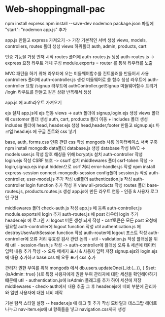 # Web-shoppingmall-pac

npm install express npm install --save-dev nodemon package.json 파일에 "start": "nodemon app.js" 추가

app.js 만들고 express 가져오기 -> 가장 기본적인 서버 생성 views, models, controllers, routes 폴더 생성 views 하위폴더 auth, admin, products, cart

인증 기능을 가장 먼저 시작 routes 폴더에 auth-routes.js 생성 auth-routes.js -> express 요청 라우트 개체 구성 module.exports = router 를 통해 라우터를 노출

MVC 패턴을 하기 위해 라우터에 오는 미들웨어함수를 컨트롤러를 만들어서 사용 controllers 폴더에 auth-controller.js 생성 미들웨어로 쓸 함수 생성 라우트에 auth-controller 요청 /signup 라우트에 authController.getSignup 미들웨어함수 트리거 /login 라우트를 만들고 같은 상황 반복해서 생성

app.js 에 auth라우트 가져오기

ejs 설치 app.js에 ejs 연동 views -> auth 폴더에 signup,login.ejs 생성 views 폴더에 customer 폴더 생성 auth, cart, products 폴더 이동 + includes 폴더 생성 includes 폴더에 head, header.ejs 생성 head,header,footer 만들고 signup.ejs 마크업 head.ejs 에 구글 폰트와 css 넣기

base, auth, forms.css 인증 관련 css 작성 mongodb 사용 데이터베이스 서버 구축 npm install mongodb data폴더 database.js 생성 database 작성 MVC -> models user.js 작성 암호 해싱을 위해 bcryptjs 설치 auth-controller 작성 login.ejs 작성 CSRF 보호 -> csurf 설치 middlewares 폴더 csrf-token 작성 -> login,signup.ejs input hidden으로 csrf 처리 error-handler.js 작성 npm install express-session connect-mongodb-session config폴더 session.js 작성 auth-controller, user-model.js 추가 작성 util폴더 authentication.js 작성 auth-controller login function 추가 작성 후 view all-products 작성 routes 폴더 base-routes.js, products.routes.js 생성 app.js에 만든 라우트 연동 - 인증 & 사용자 로그인 구현

middlewares 폴더 check-auth.js 작성 app.js 에 등록 auth-controller.js module.exports에 login 추가 auth-router.js 에 post 라우터 login 추가 header.ejs 에 로그인 시 logout 버튼 생성 되게 작성 - csrf토큰은 모든 post 요청에 필요함 auth-controller에 logout function 작성 util authentication.js 에 destroyUserAuthSession function 작성 auth-router에 logout 포스트 작성 auth-controller에 오류 처리 유효성 검사 관련 논리 - util - validation.js 작성
플래싱을 위해 util - session-flash.js 작성 -> auth-controller에 플래싱 오류 & 세션에 데이터 입력 내용 추가 작성 -> 오류 메세지 표시 & 사용자 입력 저장
signup.ejs와 login.ejs에 내용 추가하고 base.css 에 오류 표기 css 추가

관리자 권한 부여를 위해 mongodb 에서 db.users.updateOne({\_id:(...)}, { $set: {isAdmin: true} })로 특정 사용자에게 권한 부여
관리자에 대한 세션을 확인해야하기 떄문에 util - authentication.js에 isAdmin 플래그를 추가 하여 세션에 저장
middlewares - check-auth에서 내용 추출
그 후 header.ejs에 네비 부분에 관리자와 일반 사용자에 대한 네비 제작

기본 탐색 스타일 설정 -- header.ejs 에 태그 및 추가 작성
모바일과 데스크탑 헤더로 나누고 nav-item.ejs에 ul 항목들을 넣고 navigation.css까지 생성
